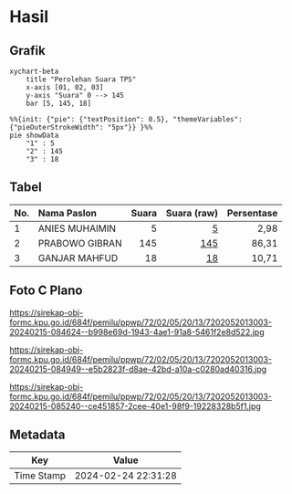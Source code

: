 # Hasil

## Grafik

```mermaid
xychart-beta
    title "Perolehan Suara TPS"
    x-axis [01, 02, 03]
    y-axis "Suara" 0 --> 145
    bar [5, 145, 18]
```

```mermaid
%%{init: {"pie": {"textPosition": 0.5}, "themeVariables": {"pieOuterStrokeWidth": "5px"}} }%%
pie showData
    "1" : 5
    "2" : 145
    "3" : 18
```

## Tabel

| No. | Nama Paslon    | Suara | Suara (raw) | Persentase |
|:--- |:-------------- | -----:| -----------:| ----------:|
| 1   | ANIES MUHAIMIN | 5     | [5][p-1]    | 2,98       |
| 2   | PRABOWO GIBRAN | 145   | [145][p-2]  | 86,31      |
| 3   | GANJAR MAHFUD  | 18    | [18][p-3]   | 10,71      |


[p-1]: https://github.com/gigit-pemilu/pemilu-2024-72-sulawesi-tengah/blob/main/pilpres/hitung-suara/sub/72-sulawesi-tengah/sub/02-poso/sub/05-pamona-timur/sub/2013-magapu/sub/003-tps/sub/paslon-1.txt
[p-2]: https://github.com/gigit-pemilu/pemilu-2024-72-sulawesi-tengah/blob/main/pilpres/hitung-suara/sub/72-sulawesi-tengah/sub/02-poso/sub/05-pamona-timur/sub/2013-magapu/sub/003-tps/sub/paslon-2.txt
[p-3]: https://github.com/gigit-pemilu/pemilu-2024-72-sulawesi-tengah/blob/main/pilpres/hitung-suara/sub/72-sulawesi-tengah/sub/02-poso/sub/05-pamona-timur/sub/2013-magapu/sub/003-tps/sub/paslon-3.txt

## Foto C Plano

https://sirekap-obj-formc.kpu.go.id/684f/pemilu/ppwp/72/02/05/20/13/7202052013003-20240215-084624--b998e69d-1943-4ae1-91a8-5461f2e8d522.jpg

https://sirekap-obj-formc.kpu.go.id/684f/pemilu/ppwp/72/02/05/20/13/7202052013003-20240215-084949--e5b2823f-d8ae-42bd-a10a-c0280ad40316.jpg

https://sirekap-obj-formc.kpu.go.id/684f/pemilu/ppwp/72/02/05/20/13/7202052013003-20240215-085240--ce451857-2cee-40e1-98f9-19228328b5f1.jpg


## Metadata

| Key        | Value               |
| ---------- | ------------------- |
| Time Stamp | 2024-02-24 22:31:28 |



